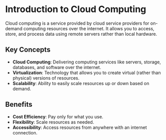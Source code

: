 # Introduction to Cloud Computing

Cloud computing is a service provided by cloud service providers for on-demand computing resources over the internet. It allows you to access, store, and process data using remote servers rather than local hardware.


## Key Concepts

- **Cloud Computing**: Delivering computing services like servers, storage, databases, and software over the internet.
- **Virtualization**: Technology that allows you to create virtual (rather than physical) versions of resources.
- **Scalability**: Ability to easily scale resources up or down based on demand.

## Benefits

- **Cost Efficiency**: Pay only for what you use.
- **Flexibility**: Scale resources as needed.
- **Accessibility**: Access resources from anywhere with an internet connection.